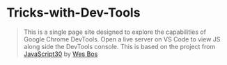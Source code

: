 # Tricks-with-Dev-Tools

> This is a single page site designed to explore the capabilities of Google Chrome DevTools. Open a live server on VS Code to view JS along side the DevTools console.
> This is based on the project from [JavaScript30](https://javascript30.com/) by [Wes Bos](https://twitter.com/wesbos?ref_src=twsrc%5Egoogle%7Ctwcamp%5Eserp%7Ctwgr%5Eauthor)
